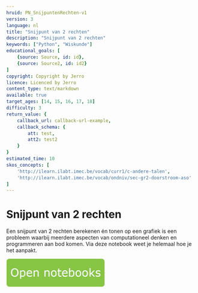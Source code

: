 ```yaml
---
hruid: PN_SnijpuntenRechten-v1
version: 3
language: nl
title: "Snijpunt van 2 rechten"
description: "Snijpunt van 2 rechten"
keywords: ["Python", "Wiskunde"]
educational_goals: [
    {source: Source, id: id}, 
    {source: Source2, id: id2}
]
copyright: Copyright by Jerro
licence: Licenced by Jerro
content_type: text/markdown
available: true
target_ages: [14, 15, 16, 17, 18]
difficulty: 3
return_value: {
    callback_url: callback-url-example,
    callback_schema: {
        att: test,
        att2: test2
    }
}
estimated_time: 10
skos_concepts: [
    'http://ilearn.ilabt.imec.be/vocab/curr1/c-andere-talen', 
    'http://ilearn.ilabt.imec.be/vocab/ondniv/sec-gr2-doorstroom-aso'
]
---
```


# Snijpunt van 2 rechten
Een snijpunt van 2 rechten berekenen én tonen op een grafiek is een probleem waarbij meerdere aspecten van computationeel denken en programmeren aan bod komen. Via deze notebook weet je helemaal hoe je het aanpakt.

[![](embed/Knop.png "Knop")](https://kiks.ilabt.imec.be/jupyterhub/?id=0405 "Notebooks Snijpunten")

